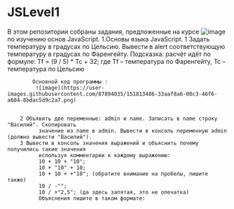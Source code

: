 # JSLevel1
В этом репозитории собраны задания, предложенные на курсе ![image](https://user-images.githubusercontent.com/87894035/151812209-e8457968-fd43-4d1e-bceb-07cac0335db6.png) по изучению основ JavaScript. 
1.Основы языка JavaScript. 
        1 Задать температуру в градусах по Цельсию. Вывести в alert соответствующую температуру в
         градусах по Фаренгейту. Подсказка: расчёт идёт по формуле:
                Tf = (9 / 5) * Tc + 32;
             где Tf – температура по Фаренгейту, Tc – температура по Цельсию
            
            Основной код программы :
             ![image](https://user-images.githubusercontent.com/87894035/151813486-33aaf8a6-00c3-46f6-a604-8bdac5d9c2a7.png)


        2 Объявить две переменные: admin и name. Записать в name строку "Василий". Скопировать
              значение из name в admin. Вывести в консоль переменную admin (должно вывести "Василий").
        3 Вывести в консоль значения выражений и объяснить почему получились такие значения
              используя комментарии к каждому выражению:
              10 + 10 + "10";
              10 + "10" + 10;
              10 + 10 + +"10"; (обратите внимание на пробелы, пишите также)
              10 / -"";
              10 / +"2,5"; (да здесь запятая, это не опечатка)
              Объяснения пишите в таком формате:

